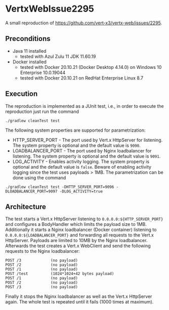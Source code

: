 # VertxWebIssue2295
A small reproduction of https://github.com/vert-x3/vertx-web/issues/2295.

## Preconditions
* Java 11 installed
  * tested with Azul Zulu 11 JDK 11.60.19
* Docker installed
  * tested with Docker 20.10.21 (Docker Desktop 4.14.0) on Windows 10 Enterprise 10.0.19044
  * tested with Docker 20.10.21 on RedHat Enterprise Linux 8.7

## Execution
The reproduction is implemented as a JUnit test, i.e., in order to execute the reproduction just run the command
```
./gradlew cleanTest test
```
The following system properties are supported for parametrization:
* HTTP_SERVER_PORT - The port used by Vert.x HttpServer for listening. The system property is optional and the default value is `9090`.
* LOADBALANCER_PORT - The port used by Nginx loadbalancer for listening. The system property is optional and the default value is `9091`.
* LOG_ACTIVITY - Enables activity logging. The system property is optional and the default value is `false`. Beware of enabling activity logging since the test uses payloads > 1MB.
The parametrization can be done using the command
```
./gradlew cleanTest test -DHTTP_SERVER_PORT=9096 -DLOADBALANCER_PORT=9097 -DLOG_ACTIVITY=true
```

## Architecture
The test starts a Vert.x HttpServer listening to `0.0.0.0:${HTTP_SERVER_PORT}` and configures a BodyHandler which limits the payload size to 1MB. 
Additionally it starts a Nginx loadbalancer (Docker container) listening to `0.0.0.0:${LOADBALANCER_PORT}` and forwarding all requests to the Vert.x HttpServer. Payloads are limited to 10MB by the Nginx loadbalancer.
Afterwards the test creates a Vert.x WebClient and send the following requests to the Nginx loadbalancer:
```
POST /3             (no payload)
POST /2             (no payload)
POST /1             (no payload)
POST /test          (1024*1024+42 bytes payload)
POST /1             (no payload)
POST /2             (no payload)
POST /3             (no payload)
```
Finally it stops the Nginx loadbalancer as well as the Vert.x HttpServer again.
The whole test is repeated until it fails (1000 times at maximum).
